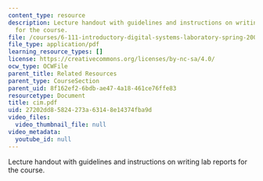 ```yaml
---
content_type: resource
description: Lecture handout with guidelines and instructions on writing lab reports
  for the course.
file: /courses/6-111-introductory-digital-systems-laboratory-spring-2006/27202dd85824273a63148e14374fba9d_cim.pdf
file_type: application/pdf
learning_resource_types: []
license: https://creativecommons.org/licenses/by-nc-sa/4.0/
ocw_type: OCWFile
parent_title: Related Resources
parent_type: CourseSection
parent_uid: 8f162ef2-6bdb-ae47-4a18-461ce76ffe83
resourcetype: Document
title: cim.pdf
uid: 27202dd8-5824-273a-6314-8e14374fba9d
video_files:
  video_thumbnail_file: null
video_metadata:
  youtube_id: null
---
```

Lecture handout with guidelines and instructions on writing lab reports for the course.